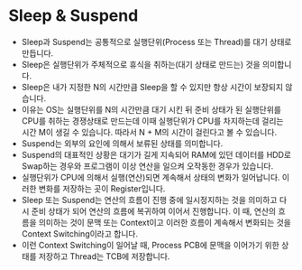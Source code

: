 # Sleep & Suspend

- Sleep과 Suspend는 공통적으로 실행단위(Process 또는 Thread)를 대기 상태로 만듭니다.
- Sleep은 실행단위가 주체적으로 휴식을 취하는(대기 상태로 만드는) 것을 의미합니다.
- Sleep은 내가 지정한 N의 시간만큼 Sleep을 할 수 있지만 항상 시간이 보장되지 않습니다.
- 이유는 OS는 실행단위를 N의 시간만큼 대기 시킨 뒤 준비 상태가 된 실행단위를 CPU를 취하는 경쟁상태로 만드는데 이때 실행단위가 CPU를 차지하는데 걸리는 시간 M이 생길 수 있습니다. 따라서 N + M의 시간이 걸린다고 볼 수 있습니다.
- Suspend는 외부의 요인에 의해서 보류된 상태를 의미합니다.
- Suspend의 대표적인 상황은 대기가 길게 지속되어 RAM에 있던 데이터를 HDD로 Swap하는 경우와 프로그램이 이상 연산을 일으켜 오작동한 경우가 있습니다.
- 실행단위가 CPU에 의해서 실행(연산)되면 계속해서 상태의 변화가 일어납니다. 이러한 변화를 저장하는 곳이 Register입니다.
- Sleep 또는 Suspend는 연산의 흐름이 진행 중에 일시정지하는 것을 의미하고 다시 준비 상태가 되어 연산의 흐름에 복귀하여 이어서 진행합니다. 이 때, 연산의 흐름을 의미하는 것이 문맥 또는 Context이고 이러한 흐름이 계속해서 변화되는 것을 Context Switching이라고 합니다.
- 이런 Context Switching이 일어날 때, Process PCB에 문맥을 이어가기 위한 상태를 저장하고 Thread는 TCB에 저장합니다.
